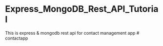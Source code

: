 # Express_MongoDB_Rest_API_Tutorial
This is express &amp; mongodb rest api for contact management app
#   c o n t a c t a p p 
 
 
